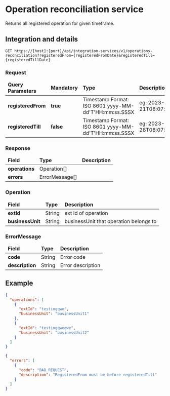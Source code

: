 # Operation reconciliation service

<p>
Returns all registered operation for given timeframe.
</p>

## Integration and details

`GET https://[host]:[port]/api/integration-services/v1/operations-reconciliation?registeredFrom={registeredFromDate}&registeredTill={registeredTillDate}`

### Request

<table>
	<thead>
		<tr>
			<td><b>Query Parameters</b></td>
            <td><b>Mandatory</b></td>
			<td><b>Type</b></td>
			<td><b>Description</b></td>
		</tr>
	</thead>
	<tbody>
		<tr>
			<td><b>registeredFrom</b></td>
            <td><b>true</b></td>
			<td>
                Timestamp
                Format: ISO 8601
                yyyy-MM-dd'T'HH:mm:ss.SSSX</td>
			<td>
                eg: 2023-08-21T08:07:34.605Z
            </td>
		</tr>
		<tr>
			<td><b>registeredTill</b></td>
 <td><b>false</b></td>
			<td>
                Timestamp
                Format: ISO 8601
                yyyy-MM-dd'T'HH:mm:ss.SSSX</td>
			<td>
                eg: 2023-08-28T08:07:34.605Z
            </td>
		</tr>
</tbody>
</table>


### Response

<table>
	<thead>
		<tr>
			<td><b>Field</b></td>
			<td><b>Type</b></td>
			<td><b>Description</b></td>
		</tr>
	</thead>
	<tbody>
		<tr>
			<td><b>operations</b></td>
			<td>Operation[]</td>
			<td>
            </td>
		</tr>
		<tr>
			<td><b>errors</b></td>
			<td>ErrorMessage[]</td>
			<td>
            </td>
		</tr>
</tbody>
</table>

### Operation

<table>
	<thead>
		<tr>
			<td><b>Field</b></td>
			<td><b>Type</b></td>
			<td><b>Description</b></td>
		</tr>
	</thead>
	<tbody>
		<tr>
			<td><b>extId</b></td>
			<td>String</td>
			<td>ext id of operation</td>
		</tr>
		<tr>
			<td><b>businessUnit</b></td>
			<td>String</td>
			<td>businessUnit that operation belongs to </td>
		</tr>
</tbody>
</table>


### ErrorMessage

<table>
	<thead>
		<tr>
			<td><b>Field</b></td>
			<td><b>Type</b></td>
			<td><b>Description</b></td>
		</tr>
	</thead>
	<tbody>
		<tr>
			<td><b>code</b></td>
			<td>String</td>
			<td>Error code</td>
		</tr>
		<tr>
			<td><b>description</b></td>
			<td>String</td>
			<td>Error description</td>
		</tr>
</tbody>
</table>



## Example

```json
{
  "operations": [
    {
      "extId": "testingqwe",
      "businessUnit": "businessUnit1"
    },
    {
      "extId": "testingqweqwe",
      "businessUnit": "businessUnit2"
    }
  ]
}
```

```json
{
  "errors": [
    {
      "code": "BAD_REQUEST",
      "description": "RegisteredFrom must be before registeredTill"
    }
  ]
}
```
